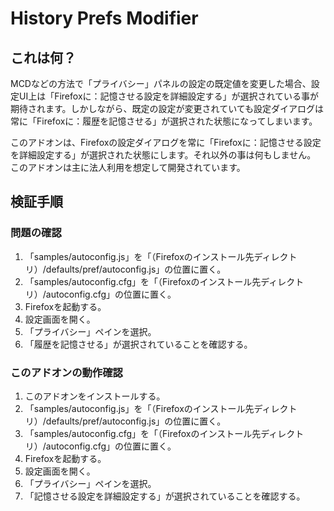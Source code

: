 # History Prefs Modifier

## これは何？

MCDなどの方法で「プライバシー」パネルの設定の既定値を変更した場合、設定UI上は「Firefoxに：記憶させる設定を詳細設定する」が選択されている事が期待されます。しかしながら、既定の設定が変更されていても設定ダイアログは常に「Firefoxに：履歴を記憶させる」が選択された状態になってしまいます。

このアドオンは、Firefoxの設定ダイアログを常に「Firefoxに：記憶させる設定を詳細設定する」が選択された状態にします。それ以外の事は何もしません。
このアドオンは主に法人利用を想定して開発されています。

## 検証手順

### 問題の確認

 1. 「samples/autoconfig.js」を「（Firefoxのインストール先ディレクトリ）/defaults/pref/autoconfig.js」の位置に置く。
 2. 「samples/autoconfig.cfg」を「（Firefoxのインストール先ディレクトリ）/autoconfig.cfg」の位置に置く。
 3. Firefoxを起動する。
 4. 設定画面を開く。
 5. 「プライバシー」ペインを選択。
 6. 「履歴を記憶させる」が選択されていることを確認する。

### このアドオンの動作確認

 1. このアドオンをインストールする。
 2. 「samples/autoconfig.js」を「（Firefoxのインストール先ディレクトリ）/defaults/pref/autoconfig.js」の位置に置く。
 3. 「samples/autoconfig.cfg」を「（Firefoxのインストール先ディレクトリ）/autoconfig.cfg」の位置に置く。
 4. Firefoxを起動する。
 5. 設定画面を開く。
 6. 「プライバシー」ペインを選択。
 7. 「記憶させる設定を詳細設定する」が選択されていることを確認する。

